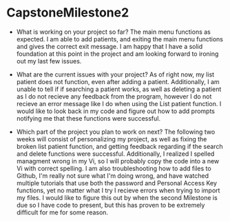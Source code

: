 # CapstoneMilestone2

- What is working on your project so far?
The main menu functions as expected. I am able to add patients, and exiting the main menu functions and gives the correct exit message. I am happy that I have a solid foundation at this point in the project and am looking forward to ironing out my last few issues.

- What are the current issues with your project?
 As of right now, my list patient does not function, even after adding a patient. Additionally, I am unable to tell if if searching a patient works, as well as deleting a patient as I do not recieve any feedback from the program, however I do not recieve an error message like I do when using the List patient function. I would like to look back in my code and figure out how to add prompts notifying me that these functions were successful.

- Which part of the project you plan to work on next?
  The following two weeks will consist of personalizing my project, as well as fixing the broken list patient function, and getting feedback regarding if the search and delete functions were successful. Additionally, I realized I spelled managment wrong in my Vi, so I will probably copy the code into a new Vi with correct spelling. I am also troubleshooting how to add files to Github, I'm really not sure what I'm doing wrong, and have watched multiple tutorials that use both the password and Personal Access Key functions, yet no matter what I try I recieve errors when trying to import my files. I would like to figure this out by when the second Milestone is due so I have code to present, but this has proven to be extremely difficult for me for some reason.

